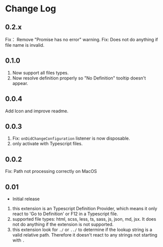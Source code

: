 # Change Log

## 0.2.x

Fix： Remove "Promise has no error" warning.
Fix:  Does not do anything if file name is invalid.

## 0.1.0

1.  Now support all files types.
2.  Now resolve definition properly so "No Definition" tooltip doesn't appear.

## 0.0.4

Add Icon and improve readme.

## 0.0.3

1.  Fix: `onDidChangeConfiguration` listener is now disposable.
2.  only activate with Typescript files.

## 0.0.2

Fix: Path not processing correctly on MacOS

## 0.01

* Initial release

1.  this extension is an Typescript Definition Provider, which means it only react to 'Go to Definition' or F12 in a Typescript file.
2.  supported file types: html, scss, less, ts, sass, js, json, md, jsx. It does not do anything if the extension is not supported.
3.  this extension look for `./` or `../` to determine if the lookup string is a valid relative path. Therefore it doesn't react to any strings not starting with `.`
